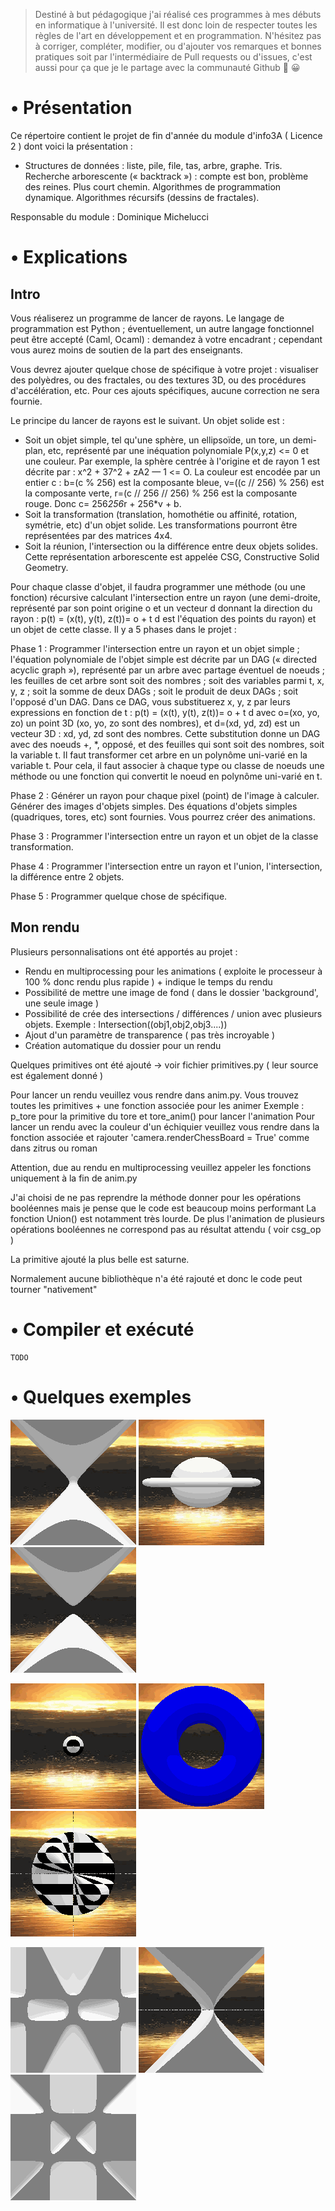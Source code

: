 > Destiné à but pédagogique j'ai réalisé ces programmes à mes débuts en informatique à l'université. Il est donc loin de respecter toutes les règles de l'art en développement et en programmation. N'hésitez pas à corriger, compléter, modifier, ou d'ajouter vos remarques et bonnes pratiques soit par l'intermédiaire de Pull requests ou d'issues, c'est aussi pour ça que je le partage avec la communauté Github 💪 😀

# • Présentation

Ce répertoire contient le projet de fin d'année du module d'info3A ( Licence 2 ) dont voici la présentation :

* Structures de données : liste, pile, file, tas, arbre, graphe. Tris. Recherche arborescente (« backtrack ») : compte est bon, problème des reines. Plus court chemin. Algorithmes de programmation dynamique. Algorithmes récursifs (dessins de fractales). 

Responsable du module : Dominique Michelucci

# • Explications

## Intro

Vous réaliserez un programme de lancer de rayons. Le langage de programmation est Python ; éventuellement, un autre langage fonctionnel peut être accepté (Caml, Ocaml) : demandez à votre encadrant ; cependant vous aurez moins de soutien de la part des enseignants. 

Vous devrez ajouter quelque chose de spécifique à votre projet : visualiser des polyèdres, ou des fractales, ou des textures 3D, ou des procédures d'accélération, etc. Pour ces ajouts spécifiques, aucune correction ne sera fournie. 

Le principe du lancer de rayons est le suivant. Un objet solide est : 

* Soit un objet simple, tel qu'une sphère, un ellipsoïde, un tore, un demi-plan, etc, représenté par une inéquation polynomiale P(x,y,z) <= 0 et une couleur. Par exemple, la sphère centrée à l'origine et de rayon 1 est décrite par : x^2 + 37^2 + zA2 — 1 <= O. La couleur est encodée par un entier c : b=(c % 256) est la composante bleue, v=((c // 256) % 256) est la composante verte, r=(c // 256 // 256) % 256 est la composante rouge. Donc c= 256*256*r + 256*v + b. 
* Soit la transformation (translation, homothétie ou affinité, rotation, symétrie, etc) d'un objet solide. Les transformations pourront être représentées par des matrices 4x4. 
* Soit la réunion, l'intersection ou la différence entre deux objets solides. Cette représentation arborescente est appelée CSG, Constructive Solid Geometry. 

Pour chaque classe d'objet, il faudra programmer une méthode (ou une fonction) récursive calculant l'intersection entre un rayon (une demi-droite, représenté par son point origine o et un vecteur d donnant la direction du rayon : p(t) = (x(t), y(t), z(t))= o + t d est l'équation des points du rayon) et un objet de cette classe. 
Il y a 5 phases dans le projet : 

Phase 1 : Programmer l'intersection entre un rayon et un objet simple ; l'équation polynomiale de l'objet simple est décrite par un DAG (« directed acyclic graph »), représenté par un arbre avec partage éventuel de noeuds ; les feuilles de cet arbre sont soit des nombres ; soit des variables parmi t, x, y, z ; soit la somme de deux DAGs ; soit le produit de deux DAGs ; soit l'opposé d'un DAG. Dans ce DAG, vous substituerez x, y, z par leurs expressions en fonction de t : p(t) = (x(t), y(t), z(t))= o + t d avec o=(xo, yo, zo) un point 3D (xo, yo, zo sont des nombres), et d=(xd, yd, zd) est un vecteur 3D : xd, yd, zd sont des nombres. Cette substitution donne un DAG avec des noeuds +, *, opposé, et des feuilles qui sont soit des nombres, soit la variable t. Il faut transformer cet arbre en un polynôme uni-varié en la variable t. Pour cela, il faut associer à chaque type ou classe de noeuds une méthode ou une fonction qui convertit le noeud en polynôme uni-varié en t. 

Phase 2 : Générer un rayon pour chaque pixel (point) de l'image à calculer. Générer des images d'objets simples. Des équations d'objets simples (quadriques, tores, etc) sont fournies. Vous pourrez créer des animations. 

Phase 3 : Programmer l'intersection entre un rayon et un objet de la classe transformation. 

Phase 4 : Programmer l'intersection entre un rayon et l'union, l'intersection, la différence entre 2 objets. 

Phase 5 : Programmer quelque chose de spécifique.

## Mon rendu

Plusieurs personnalisations ont été apportés au projet :
* Rendu en multiprocessing pour les animations ( exploite le processeur à 100 %  donc rendu plus rapide ) + indique le temps du rendu
* Possibilité de mettre une image de fond ( dans le dossier 'background', une seule image )
* Possibilité de crée des intersections / différences / union avec plusieurs objets. Exemple : Intersection((obj1,obj2,obj3....))
* Ajout d'un paramètre de transparence ( pas très incroyable ) 
* Création automatique du dossier pour un rendu

Quelques primitives ont été ajouté -> voir fichier primitives.py ( leur source est également donné )

Pour lancer un rendu veuillez vous rendre dans anim.py. Vous trouvez toutes les primitives + une fonction associée pour les animer
Exemple : p_tore pour la primitive du tore et tore_anim() pour lancer l'animation
Pour lancer un rendu avec la couleur d'un échiquier veuillez vous rendre dans la fonction associée et rajouter 'camera.renderChessBoard = True' comme dans zitrus ou roman

Attention, due au rendu en multiprocessing veuillez appeler les fonctions uniquement à la fin de anim.py

J'ai choisi de ne pas reprendre la méthode donner pour les opérations booléennes mais je pense que le code est beaucoup moins performant
La fonction Union() est notamment très lourde. 
De plus l'animation de plusieurs opérations booléennes ne correspond pas au résultat attendu ( voir csg_op )

La primitive ajouté la plus belle est saturne. 

Normalement aucune bibliothèque n'a été rajouté et donc le code peut tourner "nativement"

# • Compiler et exécuté

```
TODO
```

# • Quelques exemples
<img src="https://raw.githubusercontent.com/KieceDonc/L2_Info3A_Projet/master/hyperboloide_1nappes/animation.gif" /> <img src="https://raw.githubusercontent.com/KieceDonc/L2_Info3A_Projet/master/saturne/animation.gif" /> <img src="https://raw.githubusercontent.com/KieceDonc/L2_Info3A_Projet/master/hyperboloide_2nappes/animation.gif" /> 

<img src="https://raw.githubusercontent.com/KieceDonc/L2_Info3A_Projet/master/zitrus/animation.gif" /> <img src="https://raw.githubusercontent.com/KieceDonc/L2_Info3A_Projet/master/tore/animation.gif" /> <img src="https://raw.githubusercontent.com/KieceDonc/L2_Info3A_Projet/master/roman/animation.gif" />

<img src="https://raw.githubusercontent.com/KieceDonc/L2_Info3A_Projet/master/sextiqueDeBarthsave_r0.5/animation.gif" /> <img src="https://github.com/KieceDonc/L2_Info3A_Projet/blob/master/steiner4/animation.gif" /> <img src="https://raw.githubusercontent.com/KieceDonc/L2_Info3A_Projet/master/sextiqueDeBarthsave_r1/animation.gif" />
